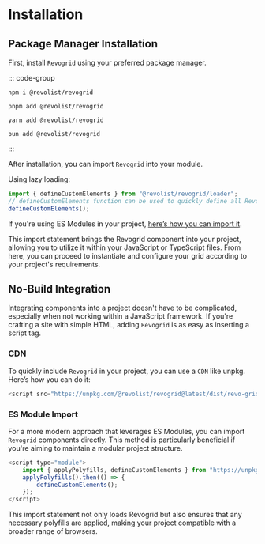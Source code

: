 # Installation

<!--@include: ./parts/framework.md-->


## Package Manager Installation

First, install `Revogrid` using your preferred package manager.

::: code-group

```npm
npm i @revolist/revogrid

```

```pnpm
pnpm add @revolist/revogrid
```

```yarn
yarn add @revolist/revogrid
```

```bun
bun add @revolist/revogrid
```
:::

After installation, you can import `Revogrid` into your module. 

Using lazy loading:

```js
import { defineCustomElements } from "@revolist/revogrid/loader";
// defineCustomElements function can be used to quickly define all Revogrid components in a project on the custom elements registry.
defineCustomElements();
```

If you're using ES Modules in your project, [here’s how you can import it](./standalone).



This import statement brings the Revogrid component into your project, allowing you to utilize it within your JavaScript or TypeScript files. From here, you can proceed to instantiate and configure your grid according to your project's requirements.


## No-Build Integration

Integrating components into a project doesn't have to be complicated, especially when not working within a JavaScript framework. If you're crafting a site with simple HTML, adding `Revogrid` is as easy as inserting a script tag.


### CDN

To quickly include `Revogrid` in your project, you can use a `CDN` like unpkg. Here’s how you can do it:

```js
<script src="https://unpkg.com/@revolist/revogrid@latest/dist/revo-grid/revo-grid.js"></script>
```


### ES Module Import


For a more modern approach that leverages ES Modules, you can import `Revogrid` components directly. This method is particularly beneficial if you're aiming to maintain a modular project structure.

```js
<script type="module">
    import { applyPolyfills, defineCustomElements } from "https://unpkg.com/@revolist/revogrid@latest/loader";
    applyPolyfills().then(() => {
        defineCustomElements();
    });
</script>
```

This import statement not only loads Revogrid but also ensures that any necessary polyfills are applied, making your project compatible with a broader range of browsers.
